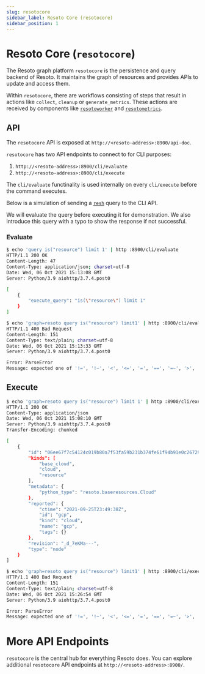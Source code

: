 ```yaml
---
slug: resotocore
sidebar_label: Resoto Core (resotocore)
sidebar_position: 1
---
```


# Resoto Core (`resotocore`)

The Resoto graph platform `resotocore` is the persistence and query backend of Resoto. It maintains the graph of resources and provides APIs to update and access them.

Within `resotocore`, there are workflows consisting of steps that result in actions like `collect`, `cleanup` or `generate_metrics`. These actions are received by components like [`resotoworker`](./resotoworker.md) and [`resotometrics`](./resotometrics.md).

## API

The `resotocore` API is exposed at `http://<resoto-address>:8900/api-doc`.

`resotocore` has two API endpoints to connect to for CLI purposes:

1. `http://<resoto-address>:8900/cli/evaluate`
2. `http://<resoto-address>:8900/cli/execute`

The `cli/evaluate` functinality is used internally on every `cli/execute` before the command executes.

Below is a simulation of sending a [`resh`](./resh.md) query to the CLI API.

We will evaluate the query before executing it for demonstration. We also introduce this query with a typo to show the response if not successful.

### Evaluate

```bash title="Correct"
$ echo 'query is("resource") limit 1' | http :8900/cli/evaluate
HTTP/1.1 200 OK
Content-Length: 47
Content-Type: application/json; charset=utf-8
Date: Wed, 06 Oct 2021 15:13:08 GMT
Server: Python/3.9 aiohttp/3.7.4.post0

[
    {
        "execute_query": "is(\"resource\") limit 1"
    }
]
```

```bash title="Typo"
$ echo 'graph=resoto query is("resource") limit1' | http :8900/cli/evaluate
HTTP/1.1 400 Bad Request
Content-Length: 151
Content-Type: text/plain; charset=utf-8
Date: Wed, 06 Oct 2021 15:13:33 GMT
Server: Python/3.9 aiohttp/3.7.4.post0

Error: ParseError
Message: expected one of '!=', '!~', '<', '<=', '=', '==', '=~', '>', '>=', '[A-Za-z][A-Za-z0-9_]*', '`', 'in', 'not in', '~' at 0:21
```

## Execute

```bash title="Correct"
$ echo 'graph=resoto query is("resource") limit 1' | http :8900/cli/execute
HTTP/1.1 200 OK
Content-Type: application/json
Date: Wed, 06 Oct 2021 15:08:10 GMT
Server: Python/3.9 aiohttp/3.7.4.post0
Transfer-Encoding: chunked

[
    {
        "id": "06ee67f7c54124c019b80a7f53fa59b231b374fe61f94b91e0c26729440d095c",
        "kinds": [
            "base_cloud",
            "cloud",
            "resource"
        ],
        "metadata": {
            "python_type": "resoto.baseresources.Cloud"
        },
        "reported": {
            "ctime": "2021-09-25T23:49:38Z",
            "id": "gcp",
            "kind": "cloud",
            "name": "gcp",
            "tags": {}
        },
        "revision": "_d_7eKMa---",
        "type": "node"
    }
]
```

```bash title="Typo"
$ echo 'graph=resoto query is("resource") limit1' | http :8900/cli/execute
HTTP/1.1 400 Bad Request
Content-Length: 151
Content-Type: text/plain; charset=utf-8
Date: Wed, 06 Oct 2021 15:26:54 GMT
Server: Python/3.9 aiohttp/3.7.4.post0

Error: ParseError
Message: expected one of '!=', '!~', '<', '<=', '=', '==', '=~', '>', '>=', '[A-Za-z][A-Za-z0-9_]*', '`', 'in', 'not in', '~' at 0:21
```

# More API Endpoints

`resotocore` is the central hub for everything Resoto does.
You can explore additional `resotocore` API endpoints at `http://<resoto-address>:8900/`.
